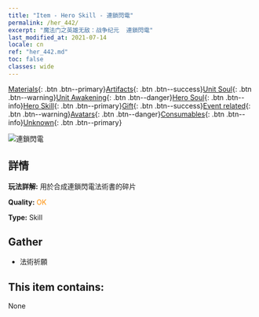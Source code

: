```yaml
---
title: "Item - Hero Skill - 連鎖閃電"
permalink: /her_442/
excerpt: "魔法门之英雄无敌：战争纪元  連鎖閃電"
last_modified_at: 2021-07-14
locale: cn
ref: "her_442.md"
toc: false
classes: wide
---
```

 [Materials](/ItemsCN/){: .btn .btn--primary}[Artifacts](/ItemsCN/Artifacts/){: .btn .btn--success}[Unit Soul](/ItemsCN/UnitSoul/){: .btn .btn--warning}[Unit Awakening](/ItemsCN/UnitAwakening/){: .btn .btn--danger}[Hero Soul](/ItemsCN/HeroSoul/){: .btn .btn--info}[Hero Skill](/ItemsCN/HeroSkill/){: .btn .btn--primary}[Gift](/ItemsCN/Gift/){: .btn .btn--success}[Event related](/ItemsCN/Events/){: .btn .btn--warning}[Avatars](/ItemsCN/Avatars/){: .btn .btn--danger}[Consumables](/ItemsCN/Consumables/){: .btn .btn--info}[Unknown](/ItemsCN/Unknown/){: .btn .btn--primary}

 ![連鎖閃電](/images/t/ps_liansuoshandian.png)

## 詳情
 **玩法詳解:** 用於合成連鎖閃電法術書的碎片

 **Quality:** <span style="color: #FF8C00">OK</span>

 **Type:** Skill

## Gather

*    法術祈願 

## This item contains:

  None

